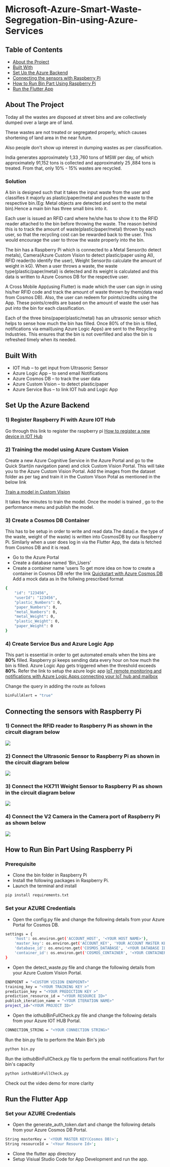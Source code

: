 # Microsoft-Azure-Smart-Waste-Segregation-Bin-using-Azure-Services

<!-- TABLE OF CONTENTS -->
## Table of Contents
* [About the Project](#about-the-project)
* [Built With](#built-with)
* [Set Up the Azure Backend](#set-up-the-azure-backend)
* [Connecting the sensors with Raspberry Pi](#connecting-the-sensors-with-raspberry-Pi)
* [How to Run Bin Part Using Raspberry Pi](#how-to-run-bin-part-using-raspberry-pi)
* [Run the Flutter App](#run-the-flutter-app)

<!-- ABOUT THE PROJECT -->
## About The Project
Today all the wastes are disposed at street bins and are collectively dumped over a large are of land.​

These wastes are not treated or segregated properly, which causes shortening of land area in the near future.​

Also people don't show up interest in dumping wastes as per classification. ​

India generates approximately 1,33 ,760 tons of MSW per day, of which approximately 91,152 tons is collected and approximately 25 ,884 tons is treated. From that, only 10% - 15% wastes are recycled.

### Solution
A bin is designed such that it takes the input waste from the user and classifies it majorly as plastic/paper/metal and pushes the waste to the respective bin.(Eg: Metal objects are detected and sent to the metal bin).Hence a main bin has three small bins into it.

Each user is issued an RFID card where he/she has to show it to the RFID reader attached to the bin before throwing the waste. The reason behind this is to track the amount of waste(plastic/paper/metal) thrown by each user, so that the recycling cost can be rewarded back to the user. This would encourage the user to throw the waste properly into the bin.

The bin has a Raspberry Pi which is connected to a Metal Sensor(to detect metals), Camera(Azure Custom Vision to detect plastic/paper using AI), RFID reader(to identify the user), Weight Sensor(to calculate the amount of weight in kG).
When a user throws a waste, the waste type(plastic/paper/metal) is detected and its weight is calculated and this data is written to Azure Cosmos DB for the respective user.​

A Cross Mobile App(using Flutter) is made which the user can sign in using his/her RFID code and track the amount of waste thrown by them(data read from Cosmos DB). Also, the user can redeem for points/credits using the App. These points/credits are based on the amount of waste the user has put into the bin for each classification. ​

Each of the three bins(paper/plastic/metal) has an ultrasonic sensor which helps to sense how much the bin has filled. Once 80% of the bin is filled, notifications via email(using Azure Logic Apps) are sent to the Recycling Industries. This ensures that the bin is not overfilled and also the bin is refreshed timely when its needed.
## Built With
* IOT Hub – to get input from Ultrasonic Sensor
* Azure Logic App – to send email Notifications
* Azure Cosmos DB – to track the user data
* Azure Custom Vision – to detect plastic/paper 
* Azure Service Bus – to link IOT hub and Logic App

## Set Up the Azure Backend
### 1) Register Raspberry Pi with Azure IOT Hub
Go through this link to register the raspberry pi [How to register a new device in IOT Hub](https://docs.microsoft.com/en-us/azure/iot-edge/how-to-register-device)
### 2) Training the model using Azure Custom Vision
Create a new Azure Cognitive Service in the Azure Portal and go to the Quick Start(in navigation pane) and click Custom Vision Portal.
This will take you to the Azure Custom Vision Portal.
Add the images from the dataset folder as per tag and train it in the Custom Vison Potal as mentioned in the below link

[Train a model in Custom Vision](https://docs.microsoft.com/en-us/azure/cognitive-services/custom-vision-service/getting-started-build-a-classifier)

It takes few minutes to train the model. Once the model is trained , go to the performance menu and publish the model.

### 3) Create a Cosmos DB Container 
This has to be setup in order to write and read data.The data(i.e. the type of the waste, weight of the waste) is written into CosmosDB by our Raspberry Pi. Similarly when a user does log in via the Flutter App, the data is fetched from Cosmos DB and it is read. 
* Go to the Azure Portal
* Create a database named 'Bin_Users'
* Create a container name 'users
To get more idea on how to create a container in Cosmos DB refer the link [Quickstart with Azure Cosmos DB](https://docs.microsoft.com/en-us/azure/cosmos-db/create-cosmosdb-resources-portal)
Add a mock data as in the follwing prescribed format
```sh
{
    "id": "123456",
    "userId": "123456",
    "plastic_Numbers": 0,
    "paper_Numbers": 0,
    "metal_Numbers": 0,
    "metal_Weight": 0,
    "plastic_Weight": 0,
    "paper_Weight": 0
}
```
### 4) Create Service Bus and Azure Logic App
This part is essential in order to get automated emails when the bins are **80%** filled. Raspberry pi keeps sending data every hour on how much the bin is filled. Azure Logic App gets triggered when the threshold exceeds **80%**.
Refer the link to setup the azure logic app [IoT remote monitoring and notifications with Azure Logic Apps connecting your IoT hub and mailbox](https://docs.microsoft.com/en-us/azure/iot-hub/iot-hub-monitoring-notifications-with-azure-logic-apps)

Change the query in adding the route as follows
```sh
binFullAlert = "true"
```
## Connecting the sensors with Raspberry Pi
### 1) Connect the RFID reader to Raspberry Pi as shown in the circuit diagram below
![](https://pi.lbbcdn.com/wp-content/uploads/2017/10/RFID-Fritz-v2.png)
### 2) Connect the Ultrasonic Sensor to Raspberry Pi as shown in the circuit diagram below
![](http://www.knight-of-pi.org/wp-content/uploads/2015/12/ultrasonic_breadboard_FIXED.jpg)
### 3) Connect the HX711 Weight Sensor to Raspberry Pi as shown in the circuit diagram below
![](https://tutorials-raspberrypi.de/wp-content/uploads/Raspberry-Pi-HX711-Steckplatine-600x342.png)
### 4) Connect the V2 Camera in the Camera port of Raspberry Pi as shown below
![](https://www.allaboutcircuits.com/uploads/articles/raspberry-pi-camera-2.png?v=1470886330073)

## How to Run Bin Part Using Raspberry Pi
### Prerequisite
* Clone the bin folder in Raspberry Pi
* Install the following packages in Raspberry Pi.
* Launch the terminal and install 
```sh
pip install requirements.txt
```
### Set your AZURE Credentials 
* Open the config.py file and change the following details from your Azure Portal for Cosmos DB.
```sh
settings = {
    'host': os.environ.get('ACCOUNT_HOST', '<YOUR HOST NAME>'),
    'master_key': os.environ.get('ACCOUNT_KEY', 'YOUR ACCOUNT MASTER KEY'),
    'database_id': os.environ.get('COSMOS_DATABASE', '<YOUR DATABASE ID>'),
    'container_id': os.environ.get('COSMOS_CONTAINER', '<YOUR CONTAINER ID>'),
}
```
* Open the detect_waste.py file and change the following details from your Azure Custom Vision Portal.
```sh
ENDPOINT = "<CUSTOM VISION ENDPOINT>"
training_key = "<YOUR TRAINING KEY >"
prediction_key = "<YOUR PREDICTION KEY >"
prediction_resource_id = "<YOUR RESOURCE ID>"
publish_iteration_name = "<YOUR ITERATION NAME>"
project_id="<YOUR PROJECT ID>"
```
* Open the iothubBinFullCheck.py file and change the following details from your Azure IOT HUB Portal.
```sh
CONNECTION_STRING = "<YOUR CONNECTION STRING>"
```

Run the bin.py file to perform the Main Bin's job
```sh
python bin.py
```
Run the iothubBinFullCheck.py file to perform the email notifications Part for bin's capacity
```sh
python iothubBinFullCheck.py
```
Check out the video demo for more clarity

## Run the Flutter App
### Set your AZURE Credentials 
* Open the generate_auth_token.dart and change the following details from your Azure Cosmos DB Portal.
```sh
String masterKey = '<YOUR MASTER KEY(Cosmos DB)>';
String resourceId = '<Your Resoure Id>';
```
* Clone the flutter app directory
* Setup Visiual Studio Code for App Development and run the app.

      

